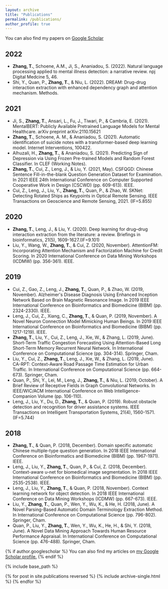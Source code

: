 ```yaml
---
layout: archive
title: "Publications"
permalink: /publications/
author_profile: true
---
```

You can also find my papers on <a href="https://scholar.google.com/citations?user=Yy88kOoAAAAJ">Google Scholar</a>
## 2022
- **Zhang, T.**, Schoene, A.M., Ji, S., Ananiadou, S. (2022). Natural language processing applied to mental illness detection: a narrative review. npj Digital Medcine 5, 46.
- Shi, Y., Quan, P., **Zhang, T.**, & Niu, L. (2022). DREAM: Drug-drug interaction extraction with enhanced dependency graph and attention mechanism. Methods.

## 2021
- Ji, S., **Zhang, T.**, Ansari, L., Fu, J., Tiwari, P., & Cambria, E. (2021). MentalBERT: Publicly Available Pretrained Language Models for Mental Healthcare. arXiv preprint arXiv:2110.15621
- **Zhang, T.**, Schoene, A. M., & Ananiadou, S. (2021). Automatic identification of suicide notes with a transformer-based deep learning model. Internet Interventions, 100422.
- Alhuzali, H., **Zhang, T.**, & Ananiadou, S. (2021). Predicting Sign of Depression via Using Frozen Pre-trained Models and Random Forest Classifier. In CLEF (Working Notes).
- **Zhang, T.**, Cui, Z., Leng, J., & Liu, Y. (2021, May). CSFQGD: Chinese Sentence Fill-in-the-blank Question Generation Dataset for Examination. In 2021 IEEE 24th International Conference on Computer Supported Cooperative Work in Design (CSCWD) (pp. 609-613). IEEE.
- Cui, Z., Leng, J., Liu, Y., **Zhang, T.**, Quan, P., & Zhao, W. SKNet: Detecting Rotated Ships as Keypoints in Optical Remote Sensing. IEEE Transactions on Geoscience and Remote Sensing, 2021. (IF=5.855)

## 2020
- **Zhang, T.**, Leng, J., & Liu, Y. (2020). Deep learning for drug–drug interaction extraction from the literature: a review. Briefings in bioinformatics, 21(5), 1609-1627.(IF=9.101)
- Liu, Y., Wang, W., **Zhang, T.**, & Cui, Z. (2020, November). AttentionFM: Incorporating Attention Mechanism and Factorization Machine for Credit Scoring. In 2020 International Conference on Data Mining Workshops (ICDMW) (pp. 356-361). IEEE. 

## 2019
- Cui, Z., Gao, Z., Leng, J., **Zhang, T.**, Quan, P., & Zhao, W. (2019, November). Alzheimer's Disease Diagnosis Using Enhanced Inception Network Based on Brain Magnetic Resonance Image. In 2019 IEEE International Conference on Bioinformatics and Biomedicine (BIBM) (pp. 2324-2330). IEEE.
- Leng, J., Cui, Z., Xiang, C., **Zhang, T.**, & Quan, P. (2019, November). A Novel Neuron Connection Model Mimicking Human Beings. In 2019 IEEE International Conference on Bioinformatics and Biomedicine (BIBM) (pp. 1217-1219). IEEE.
- **Zhang, T.**, Liu, Y., Cui, Z., Leng, J., Xie, W., & Zhang, L. (2019, June). Short-Term Traffic Congestion Forecasting Using Attention-Based Long Short-Term Memory Recurrent Neural Network. In International Conference on Computational Science (pp. 304-314). Springer, Cham.
- Liu, Y., Cui, Z., **Zhang, T.**, Leng, J., Xie, W., & Zhang, L. (2019, June). CA-RPT: Context-Aware Road Passage Time Estimation for Urban Traffic. In International Conference on Computational Science (pp. 664-673). Springer, Cham.
- Quan, P., Shi, Y., Lei, M., Leng, J., **Zhang, T.**, & Niu, L. (2019, October). A Brief Review of Receptive Fields in Graph Convolutional Networks. In IEEE/WIC/ACM International Conference on Web Intelligence-Companion Volume (pp. 106-110).
- Leng, J., Liu, Y., Du, D., **Zhang, T.**, & Quan, P. (2019). Robust obstacle detection and recognition for driver assistance systems. IEEE Transactions on Intelligent Transportation Systems, 21(4), 1560-1571.(IF=5.744)

## 2018
- **Zhang, T.**, & Quan, P. (2018, December). Domain specific automatic Chinese multiple-type question generation. In 2018 IEEE International Conference on Bioinformatics and Biomedicine (BIBM) (pp. 1967-1971). IEEE.
- Leng, J., Liu, Y., **Zhang, T.**, Quan, P., & Cui, Z. (2018, December). Context-aware u-net for biomedical image segmentation. In 2018 IEEE International Conference on Bioinformatics and Biomedicine (BIBM) (pp. 2535-2538). IEEE.
- Leng, J., Liu, Y., **Zhang, T.**, & Quan, P. (2018, November). Context learning network for object detection. In 2018 IEEE International Conference on Data Mining Workshops (ICDMW) (pp. 667-673). IEEE.
- Liu, Y., **Zhang, T.**, Quan, P., Wen, Y., Wu, K., & He, H. (2018, June). A Novel Parsing-Based Automatic Domain Terminology Extraction Method. In International Conference on Computational Science (pp. 796-802). Springer, Cham.
- Quan, P., Liu, Y., **Zhang, T.**, Wen, Y., Wu, K., He, H., & Shi, Y. (2018, June). A Novel Data Mining Approach Towards Human Resource Performance Appraisal. In International Conference on Computational Science (pp. 476-488). Springer, Cham.

{% if author.googlescholar %}
  You can also find my articles on <u><a href="{{author.googlescholar}}">my Google Scholar profile</a>.</u>
{% endif %}

{% include base_path %}

{% for post in site.publications reversed %}
  {% include archive-single.html %}
{% endfor %}

